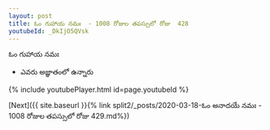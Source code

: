 ```yaml
---
layout: post
title: ఓం గుహాయ నమః  - 1008 రోజుల తపస్సులో రోజు  428
youtubeId: _DkIjO5QVsk
---
```

 
 
 ఓం గుహాయ నమః  
 
 -  ఎవరు అజ్ఞాతంలో ఉన్నారు 
 
  
 
  
 
 
 
 
 
 


{% include youtubePlayer.html id=page.youtubeId %}
 
[Next]({{ site.baseurl }}{% link  split2/_posts/2020-03-18-ఓం అనాదయే నమః  - 1008 రోజుల తపస్సులో రోజు  429.md%})
 

